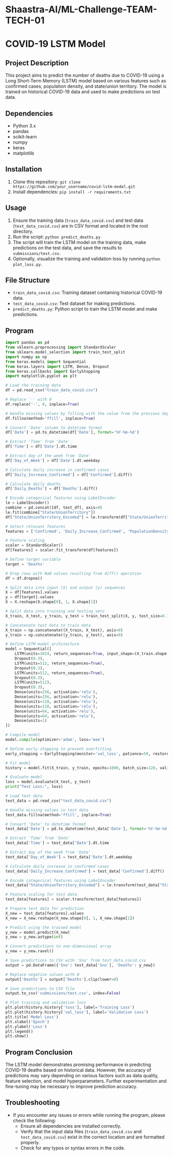 # Shaastra-AI/ML-Challenge-TEAM-TECH-01
# COVID-19 LSTM Model

## Project Description
This project aims to predict the number of deaths due to COVID-19 using a Long Short-Term Memory (LSTM) model based on various features such as confirmed cases, population density, and state/union territory. The model is trained on historical COVID-19 data and used to make predictions on test data.

## Dependencies
- Python 3.x
- pandas
- scikit-learn
- numpy
- keras
- matplotlib

## Installation
1. Clone this repository: `git clone https://github.com/your_username/covid-lstm-model.git`
2. Install dependencies: `pip install -r requirements.txt`

## Usage
1. Ensure the training data (`train_data_covid.csv`) and test data (`test_data_covid.csv`) are in CSV format and located in the root directory.
2. Run the script: `python predict_deaths.py`
3. The script will train the LSTM model on the training data, make predictions on the test data, and save the results to `submissions/test.csv`.
4. Optionally, visualize the training and validation loss by running `python plot_loss.py`.

## File Structure
- `train_data_covid.csv`: Training dataset containing historical COVID-19 data.
- `test_data_covid.csv`: Test dataset for making predictions.
- `predict_deaths.py`: Python script to train the LSTM model and make predictions.

## Program
```.py
import pandas as pd
from sklearn.preprocessing import StandardScaler
from sklearn.model_selection import train_test_split
import numpy as np
from keras.models import Sequential
from keras.layers import LSTM, Dense, Dropout
from keras.callbacks import EarlyStopping
import matplotlib.pyplot as plt

# Load the training data
df = pd.read_csv("train_data_covid.csv")

# Replace '-' with 0
df.replace('-', 0, inplace=True)

# Handle missing values by filling with the value from the previous day
df.fillna(method='ffill', inplace=True)

# Convert 'Date' column to datetime format
df['Date'] = pd.to_datetime(df['Date'], format='%Y-%m-%d')

# Extract 'Time' from 'Date'
df['Time'] = df['Date'].dt.time

# Extract day of the week from 'Date'
df['Day_of_Week'] = df['Date'].dt.weekday

# Calculate daily increase in confirmed cases
df['Daily_Increase_Confirmed'] = df['Confirmed'].diff()

# Calculate daily deaths
df['Daily_Deaths'] = df['Deaths'].diff()

# Encode categorical features using LabelEncoder
le = LabelEncoder()
combine = pd.concat([df, test_df], axis=0)
le.fit(combine["State/UnionTerritory"])
df["State/UnionTerritory_Encoded"] = le.transform(df["State/UnionTerritory"])

# Select relevant features
features = ['Confirmed', 'Daily_Increase_Confirmed', 'PopulationDensityPerSqKm', "State/UnionTerritory_Encoded"]

# Feature scaling
scaler = StandardScaler()
df[features] = scaler.fit_transform(df[features])

# Define target variable
target = 'Deaths'

# Drop rows with NaN values resulting from diff() operation
df = df.dropna()

# Split data into input (X) and output (y) sequences
X = df[features].values
y = df[target].values
X = X.reshape(X.shape[0], 1, X.shape[1])

# Split data into training and testing sets
X_train, X_test, y_train, y_test = train_test_split(X, y, test_size=0.1)

# Concatenate test data to train data
X_train = np.concatenate((X_train, X_test), axis=0)
y_train = np.concatenate((y_train, y_test), axis=0)

# Define LSTM model architecture
model = Sequential([
    LSTM(units=1024, return_sequences=True, input_shape=(X_train.shape[1], X_train.shape[2])),
    Dropout(0.3),
    LSTM(units=512, return_sequences=True),
    Dropout(0.3),
    LSTM(units=512, return_sequences=True),
    Dropout(0.3),
    LSTM(units=512),
    Dropout(0.3),
    Dense(units=256, activation='relu'),
    Dense(units=256, activation='relu'),
    Dense(units=128, activation='relu'),
    Dense(units=128, activation='relu'),
    Dense(units=64, activation='relu'),
    Dense(units=64, activation='relu'),
    Dense(units=1)
])

# Compile model
model.compile(optimizer='adam', loss='mae')

# Define early stopping to prevent overfitting
early_stopping = EarlyStopping(monitor='val_loss', patience=50, restore_best_weights=True, verbose=1)

# Fit model
history = model.fit(X_train, y_train, epochs=1000, batch_size=128, validation_split=0.4, callbacks=[early_stopping], verbose=1)

# Evaluate model
loss = model.evaluate(X_test, y_test)
print("Test Loss:", loss)

# Load test data
test_data = pd.read_csv("test_data_covid.csv")

# Handle missing values in test data
test_data.fillna(method='ffill', inplace=True)

# Convert 'Date' to datetime format
test_data['Date'] = pd.to_datetime(test_data['Date'], format='%Y-%m-%d')

# Extract 'Time' from 'Date'
test_data['Time'] = test_data['Date'].dt.time

# Extract day of the week from 'Date'
test_data['Day_of_Week'] = test_data['Date'].dt.weekday

# Calculate daily increase in confirmed cases
test_data['Daily_Increase_Confirmed'] = test_data['Confirmed'].diff()

# Encode categorical features using LabelEncoder
test_data["State/UnionTerritory_Encoded"] = le.transform(test_data["State/UnionTerritory"])

# Feature scaling for test data
test_data[features] = scaler.transform(test_data[features])

# Prepare test data for prediction
X_new = test_data[features].values
X_new = X_new.reshape(X_new.shape[0], 1, X_new.shape[1])

# Predict using the trained model
y_new = model.predict(X_new)
y_new = y_new.astype(int)

# Convert predictions to one-dimensional array
y_new = y_new.ravel()

# Save predictions to CSV with 'Sno' from test_data_covid.csv
output = pd.DataFrame({'Sno': test_data['Sno'], 'Deaths': y_new})

# Replace negative values with 0
output['Deaths'] = output['Deaths'].clip(lower=0)

# Save predictions to CSV file
output.to_csv('submissions/test.csv', index=False)

# Plot training and validation loss
plt.plot(history.history['loss'], label='Training Loss')
plt.plot(history.history['val_loss'], label='Validation Loss')
plt.title('Model Loss')
plt.xlabel('Epoch')
plt.ylabel('Loss')
plt.legend()
plt.show()

```

## Program Conclusion
The LSTM model demonstrates promising performance in predicting COVID-19 deaths based on historical data. However, the accuracy of predictions may vary depending on various factors such as data quality, feature selection, and model hyperparameters. Further experimentation and fine-tuning may be necessary to improve prediction accuracy.

## Troubleshooting
- If you encounter any issues or errors while running the program, please check the following:
  - Ensure all dependencies are installed correctly.
  - Verify that the input data files (`train_data_covid.csv` and `test_data_covid.csv`) exist in the correct location and are formatted properly.
  - Check for any typos or syntax errors in the code.
